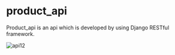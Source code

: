 
# product_api

Product_api is an api which is developed by using Django RESTful framework.


![api12](https://user-images.githubusercontent.com/43633598/127054138-3258b0b4-e699-487f-8e24-064e0e6fc9fd.png)

